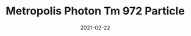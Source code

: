 ---
tags: 
  - "To Market"
  - "Rubber Flooring"
  - "Metropolis"
title: "Metropolis Photon Tm 972 Particle"
designer: "To Market"
image_primary: "img/Photon-TM972%20Particle.jpg"
href: "https://www.tomkt.com/atmosphere-metropolis-swatches"
description: "Straight%20Edge%20Tile%3A%2038%22%20x%2038%22%20Interlocking%20Tile%3A%2037%22%20x%2037%22"
category: "rubber-flooring-metropolis"
subtitle: ""
manufacturer: "ToMarket"
slug: "/manufacturers/tomarket/rubber-flooring-metropolis/to-market-metropolis-photon-tm-972-particle"
date: "2021-02-22"
---